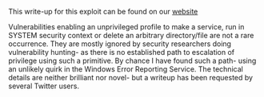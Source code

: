 This write-up for this exploit can be found on our [website](https://secret.club/2020/04/23/directory-deletion-shell.html)

Vulnerabilities enabling an unprivileged profile to make a service, run in SYSTEM security context or delete an arbitrary directory/file are not a rare occurrence.
They are mostly ignored by security researchers doing vulnerability hunting- as there is no established path to escalation of privilege using such a primitive.
By chance I have found such a path- using an unlikely quirk in the Windows Error Reporting Service.
The technical details are neither brilliant nor novel- but a writeup has been requested by several Twitter users.
